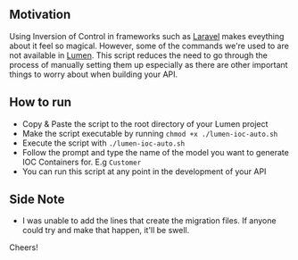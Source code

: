 ## Motivation
Using Inversion of Control in frameworks such as [Laravel](https://laravel.com) makes eveything about it feel so magical. However, some of the commands we're used to are not available in [Lumen](https://lumen.laravel.com/docs). This script reduces the need to go through the process of manually setting them up especially as there are other important things to worry about when building your API.

## How to run
* Copy & Paste the script to the root directory of your Lumen project
* Make the script executable by running `chmod +x ./lumen-ioc-auto.sh`
* Execute the script with `./lumen-ioc-auto.sh`
* Follow the prompt and type the name of the model you want to generate IOC Containers for. E.g `Customer`
* You can run this script at any point in the development of your API

## Side Note
* I was unable to add the lines that create the migration files. If anyone could try and make that happen, it'll be swell.

Cheers!
